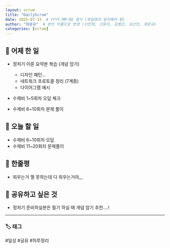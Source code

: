 ```yaml
---
layout: scrum
title: "DailyScrum"
date: 2025-07-15  # YYYY-MM-DD 형식 (파일명과 일치해야 함)
author: "최문규"  # 본인 이름으로 변경 (신민혁, 고윤아, 김병곤, 김선민, 최문규)
categories: [scrum]
---
```


## 📝 어제 한 일

- 정처기 이론 요약본 복습 (개념 암기)
  - 디자인 패턴...
  - 네트워크 프로토콜 정리 (7계층)
  - 다이어그램 예시

- 수제비 1~5회차 오답 체크
- 수제비 6~10회차 문제 풀이

## 🎯 오늘 할 일

- 수제비 6~10회차 오답
- 수제비 11~20회차 문제풀이 

## 💭 한줄평
- 외우는거 젤 못하는데 다 외우는거야,,,



## 🔗 공유하고 싶은 것
- 정처기 준비하실분은 필기 하실 때 개념 암기 추천....!
---

### 🏷️ 태그

#일상 #공유 #하루정리 